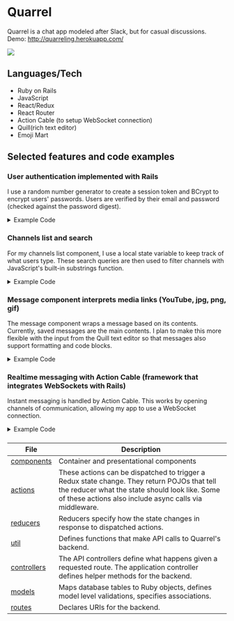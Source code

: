 # Quarrel

Quarrel is a chat app modeled after Slack, but for casual discussions.
Demo: http://quarreling.herokuapp.com/

<img src="demo.gif">

## Languages/Tech
- Ruby on Rails
- JavaScript
- React/Redux
- React Router
- Action Cable (to setup WebSocket connection)
- Quill(rich text editor)
- Emoji Mart

## Selected features and code examples
### User authentication implemented with Rails
I use a random number generator to create a session token and BCrypt to encrypt users' passwords. Users are verified by their email and password (checked against the password digest).
<details>
  <summary>Example Code</summary>
  
  ```rb
    def self.find_by_credentials(email, password)
      user = User.find_by(email: email)
      return nil unless user && user.is_password?(password)
    end

    def password=(password)
        @password = password
        self.password_digest = BCrypt::Password.create(password)
    end

    def is_password?(password)
        BCrypt::Password.new(self.password_digest).is_password?(password)
    end

    def reset_token!
        self.session_token = SecureRandom.urlsafe_base64(16)
        self.save!
        self.session_token
    end

    private

    def ensure_session_token
        self.session_token ||= SecureRandom.urlsafe_base64(16)
    end
 ```
    
</details>

### Channels list and search
For my channels list component, I use a local state variable to keep track of what users type. These search queries are
then used to filter channels with JavaScript's built-in substrings function.
<details>
  <summary>Example Code</summary>
  
  ```jsx
  this.state = {
    value: ''
  };
  
  getChannels() {
    return Object.values(this.props.channels).filter(x => x.channel_name.toLowerCase().search(this.state.value) != -1);
  }
    
  <AutoSizer>
    {({ height, width }) => (
      <List
        height={height}
        width={width}
        itemCount={searchChannels.length+1}
        itemSize={index => index > 0 ? 50 : 22}
        itemData={{ 
          channels: searchChannels.sort((a,b) => (a.channel_name.toLowerCase() < b.channel_name.toLowerCase()) ? -1 : 1),
          history: this.props.history,
          handleClose: this.handleCloseChannels,
          memberships: this.props.memberships
        }}
       >
         {Row}
       </List>
     )}
 </AutoSizer>
  ```
</details>

### Message component interprets media links (YouTube, jpg, png, gif)
The message component wraps a message based on its contents. Currently, saved messages are the main contents. I plan to
make this more flexible with the input from the Quill text editor so that messages also support formatting and code blocks.
<details>
  <summary>Example Code</summary>
  
  ```jsx
  const youtubeParser = url => {
    const regExp = /^.*((youtu.be\/)|(v\/)|(\/u\/\w\/)|(embed\/)|(watch\?))\??v?=?([^#\&\?]*).*/;
    const match = url.match(regExp);
    return (match && match[7].length == 11) ? match[7] : false;
}

function createMsgBody(msgBody) {
    const mediaExt = 'jpg jpeg png gif svg'.split(' ');
    let res = msgBody;
    if (validator.isURL(msgBody)) {
        let urlParts = msgBody.split('.');
        let ext = urlParts[urlParts.length - 1];
        if (mediaExt.includes(ext)) {
            res = (
                <img src={msgBody} style={{maxHeight: "360px", maxWidth: "360px"}}></img>
            );
        } else if (youtubeParser(msgBody)) {
            res = (
                <YouTube
                    videoId={youtubeParser(msgBody)}
                    opts={{
                        playerVars: {
                            autoplay: -1
                        }
                    }}
                />
            )
        } else {
            res = (<a href={msgBody} target="_blank">{msgBody}</a>)
        }
    }
    return res;
}
  ```
</details>

### Realtime messaging with Action Cable (framework that integrates WebSockets with Rails)
Instant messaging is handled by Action Cable. This works by opening channels of communication, allowing my app to use
a WebSocket connection.
<details>
  <summary>Example Code</summary>
  
  ```rb
  class Api::MessagesController < ApplicationController

    def create
        @message = current_user.messages.new(message_params) 
        @message.user = current_user
        if @message.save
            message_cable(@message)
            render json: @message
        else
            render json: @message.errors.full_messages, status: 422
       end
    end

    private

    def message_cable(message)
        ActionCable.server.broadcast(
            "messages#{message.channel_id}",
            id: message.id,
            body: message.body,
            user_id: message.user_id,
            channel_id: message.channel_id,
            created_at: message.created_at
        )
    end
end

class MessagesChannel < ApplicationCable::Channel
  def subscribed
    stream_from "messages#{params[:channelId]}"
  end
end
  ```
</details>
  
###
| File | Description |
| --- | --- |
| [components](https://github.com/LanceSanity/Quarrel/tree/master/frontend/components) | Container and presentational components |
| [actions](https://github.com/LanceSanity/Quarrel/tree/master/frontend/actions) | These actions can be dispatched to trigger a Redux state change. They return POJOs that tell the reducer what the state should look like. Some of these actions also include async calls via middleware.|
| [reducers](https://github.com/LanceSanity/Quarrel/tree/master/frontend/reducers) | Reducers specify how the state changes in response to dispatched actions. |
| [util](https://github.com/LanceSanity/Quarrel/tree/master/frontend/util) | Defines functions that make API calls to Quarrel's backend. |
| [controllers](https://github.com/LanceSanity/Quarrel/tree/master/app/controllers) |The API controllers define what happens given a requested route. The application controller defines helper methods for the backend.|
| [models](https://github.com/LanceSanity/Quarrel/tree/master/app/models) | Maps database tables to Ruby objects, defines model level validations, specifies associations.
| [routes](https://github.com/LanceSanity/Quarrel/blob/master/config/routes.rb) | Declares URIs for the backend. |
